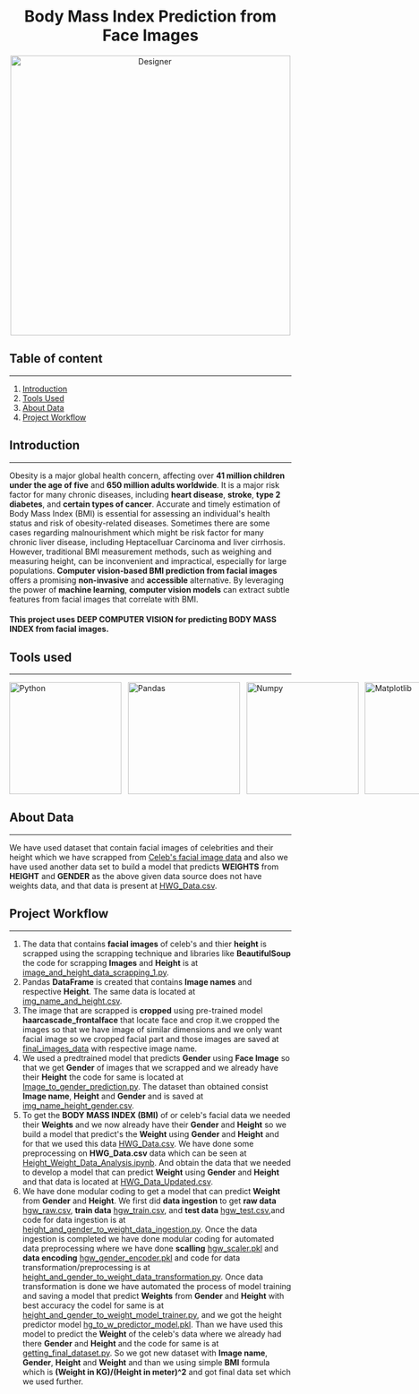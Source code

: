 # <div align="center">Body Mass Index Prediction from Face Images</div>
<div align="center">
  <img src="https://github.com/Aman-Vishwakarma1729/Body_Mass_Index_from_Face_Images/assets/110922641/c60a64ae-a725-4143-a6e5-cf094a32b030" alt="Designer" width="500"/>
</div>

## Table of content
--------------
1. [Introduction](#introduction)
2. [Tools Used](#tools-used)
3. [About Data](#about-data)
4. [Project Workflow](#project-workflow)

## Introduction
--------------
Obesity is a major global health concern, affecting over **41 million children under the age of five** and **650 million adults worldwide**. It is a major risk factor for many chronic diseases, including **heart disease**, **stroke**, **type 2 diabetes**, and **certain types of cancer**. Accurate and timely estimation of Body Mass Index (BMI) is essential for assessing an individual's health status and risk of obesity-related diseases. Sometimes there are some cases regarding malnourishment which might be risk factor for many chronic liver disease, including Heptacelluar Carcinoma and liver cirrhosis. However, traditional BMI measurement methods, such as weighing and measuring height, can be inconvenient and impractical, especially for large populations. **Computer vision-based BMI prediction from facial images** offers a promising **non-invasive** and **accessible** alternative. By leveraging the power of **machine learning**, **computer vision models** can extract subtle features from facial images that correlate with BMI.
#### This project uses DEEP COMPUTER VISION for predicting BODY MASS INDEX from facial images.

## Tools used
--------------
<div style="display: flex; justify-content: space-around;">

<img src="https://github.com/Aman-Vishwakarma1729/Body_Mass_Index_from_Face_Images/assets/110922641/7c50e610-78ac-4a06-84d8-aec658403dca" alt="Python" width="200"/> 
&nbsp;&nbsp;&nbsp;
<img src="https://github.com/Aman-Vishwakarma1729/Body_Mass_Index_from_Face_Images/assets/110922641/f396c5ef-b037-43b6-b999-c03620f8a309" alt="Pandas" width="200"/>
&nbsp;&nbsp;&nbsp;
<img src="https://github.com/Aman-Vishwakarma1729/Body_Mass_Index_from_Face_Images/assets/110922641/8528f822-17f5-411a-9466-4aefc3addc0d" alt="Numpy" width="200"/>
&nbsp;&nbsp;&nbsp;
<img src="https://github.com/Aman-Vishwakarma1729/Body_Mass_Index_from_Face_Images/assets/110922641/13aba99d-8572-467f-9404-4d2ce7bfddf1" alt="Matplotlib" width="200"/>
&nbsp;&nbsp;&nbsp;
<img src="https://github.com/Aman-Vishwakarma1729/Body_Mass_Index_from_Face_Images/assets/110922641/1b771704-2fbc-44b6-94f5-254965785c38" alt="Seaborn" width="200"/>
&nbsp;&nbsp;&nbsp;
<img src="https://github.com/Aman-Vishwakarma1729/Body_Mass_Index_from_Face_Images/assets/110922641/74b4c8da-cb24-40ff-97a7-b3692b59fe9d" alt="Sci-Kit Learn" width="200"/>
&nbsp;&nbsp;&nbsp;
<img src="https://github.com/Aman-Vishwakarma1729/Body_Mass_Index_from_Face_Images/assets/110922641/c6ede8f6-4d17-403e-ab30-e05fb9431255" alt="Tensorflow" width="200"/>
&nbsp;&nbsp;&nbsp;
<img src="https://github.com/Aman-Vishwakarma1729/Body_Mass_Index_from_Face_Images/assets/110922641/2e514047-5d42-4db3-a122-75c621db0f08" alt="Mediapipe" width="200"/>
&nbsp;&nbsp;&nbsp;
<img src="https://github.com/Aman-Vishwakarma1729/Body_Mass_Index_from_Face_Images/assets/110922641/e2c909d3-277e-42a6-9e2d-56da92d69f8b" alt="Keras" width="200"/>
&nbsp;&nbsp;&nbsp;
<img src="https://github.com/Aman-Vishwakarma1729/Body_Mass_Index_from_Face_Images/assets/110922641/1ba19e5a-d7f7-4fee-8037-2a31a5212d7f" alt="Git Hub Actions" width="200"/>
&nbsp;&nbsp;&nbsp;
<img src="https://github.com/Aman-Vishwakarma1729/Body_Mass_Index_from_Face_Images/assets/110922641/9a49a761-e08d-4f02-ab9a-d948bb7f64a7" alt="MongoDB" width="200"/>
&nbsp;&nbsp;&nbsp;
<img src="https://github.com/Aman-Vishwakarma1729/Body_Mass_Index_from_Face_Images/assets/110922641/82f6be95-533e-48b2-8016-5eecc031048a" alt="Dockers" width="200"/>
&nbsp;&nbsp;&nbsp;
<img src="https://github.com/Aman-Vishwakarma1729/Body_Mass_Index_from_Face_Images/assets/110922641/757da853-d49e-4b71-ae02-a0a846306009" alt="Amazon ECR" width="200"/>
&nbsp;&nbsp;&nbsp;
<img src="https://github.com/Aman-Vishwakarma1729/Body_Mass_Index_from_Face_Images/assets/110922641/41ebc113-df65-4421-b45a-d593224cef3e" alt="Amazon App Runner" width="200"/>
&nbsp;&nbsp;&nbsp;
<img src="https://github.com/Aman-Vishwakarma1729/Body_Mass_Index_from_Face_Images/assets/110922641/adbdc8ff-aa49-4762-8c96-a626156fa94b" alt="Flask" width="200"/>
&nbsp;&nbsp;&nbsp;
<img src="https://github.com/Aman-Vishwakarma1729/Body_Mass_Index_from_Face_Images/assets/110922641/69d963e5-4615-44d9-8ebb-fdf9e16fcb8f" alt="Anaconda" width="200"/>

</div>

## About Data
--------------
We have used dataset that contain facial images of celebrities and their height which we have scrapped from [Celeb's facial image data](http://xn-----6kcczalffeh6afgdgdi2apgjghic4org.xn--p1ai/) and also we have used another data set to build a model that predicts **WEIGHTS** from **HEIGHT** and **GENDER** as the above given data source does not have weights data, and that data is present at [HWG_Data.csv](notebooks/Height_to_Weight_Data_and_Models/HWG_Data.csv).

## Project Workflow
--------------
1) The data that contains **facial images** of celeb's and thier **height** is scrapped using the scrapping technique and libraries like **BeautifulSoup** the code for scrapping **Images** and **Height** is at [image_and_height_data_scrapping_1.py](src/components/image_and_height_data_scrapping_1.py).
2) Pandas **DataFrame** is created that contains **Image names** and respective **Height**. The same data is located at [img_name_and_height.csv](artifacts/img_name_and_height.csv).
3) The image that are scrapped is **cropped** using pre-trained model **haarcascade_frontalface** that locate face and crop it.we cropped the images so that we have image of similar dimensions and we only want facial image so we cropped facial part and those images are saved at [final_images_data](final_images_data) with respective image name.
4) We used a predtrained model that predicts **Gender** using **Face Image** so that we get **Gender** of images that we scrapped  and we already have their **Height** the code for same is located at [Image_to_gender_prediction.py](src/components/Image_to_gender_prediction.py). The dataset than obtained consist **Image name**, **Height** and **Gender** and is saved at [img_name_height_gender.csv](artifacts/img_name_height_gender.csv).
5) To get the **BODY MASS INDEX (BMI)** of or celeb's facial data we needed their **Weights** and we now already have their **Gender** and **Height** so we build a model that predict's the **Weight** using **Gender** and **Height** and for that we used this data [HWG_Data.csv](notebooks/Height_to_Weight_Data_and_Models/HWG_Data.csv). We have done some preprocessing on **HWG_Data.csv** data which can be seen at [Height_Weight_Data_Analysis.ipynb](notebooks/Height_to_Weight_Data_and_Models/Height_Weight_Data_Analysis.ipynb). And obtain the data that we needed to develop a model that can predict **Weight** using **Gender** and **Height** and that data is located at [HWG_Data_Updated.csv](notebooks/Height_to_Weight_Data_and_Models/HWG_Data_Updated.csv).
6) We have done modular coding to get a model that can predict **Weight** from **Gender** and **Height**. We first did **data ingestion** to get **raw data** [hgw_raw.csv](artifacts/hgw_raw.csv), **train data** [hgw_train.csv](artifacts/hgw_train.csv), and **test data** [hgw_test.csv](artifacts/hgw_test.csv),and code for data ingestion is at [height_and_gender_to_weight_data_ingestion.py](src/components/height_and_gender_to_weight_data_ingestion.py). Once the data ingestion is completed we have done modular coding for automated data preprocessing where we have done **scalling** [hgw_scaler.pkl](artifacts/hgw_scaler.pkl) and **data encoding** [hgw_gender_encoder.pkl](artifacts/hgw_gender_encoder.pkl) and code for data transformation/preprocessing is at [height_and_gender_to_weight_data_transformation.py](src/components/height_and_gender_to_weight_data_transformation.py). Once data transformation is done we have automated the process of model training and saving a model that predict **Weights** from **Gender** and **Height** with best accuracy the codel for same is at [height_and_gender_to_weight_model_trainer.py](src/components/height_and_gender_to_weight_model_trainer.py), and we got the height predictor model [hg_to_w_predictor_model.pkl](artifacts/hg_to_w_predictor_model.pkl). Than we have used this model to predict the **Weight** of the celeb's data where we already had there **Gender** and **Height** and the code for same is at [getting_final_dataset.py](src/components/getting_final_dataset.py). So we got new dataset with **Image name**, **Gender**, **Height** and **Weight** and than we using simple **BMI** formula which is **(Weight in KG)/(Height in meter)^2** and got final data set which we used further.

